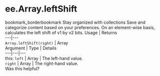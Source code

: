  
#  ee.Array.leftShift
bookmark_borderbookmark Stay organized with collections  Save and categorize content based on your preferences.
On an element-wise basis, calculates the left shift of v1 by v2 bits.
Usage | Returns  
---|---  
`Array.leftShift(right)` | Array  
Argument | Type | Details  
---|---|---  
this: `left` | Array | The left-hand value.  
`right` | Array | The right-hand value.  
Was this helpful?

